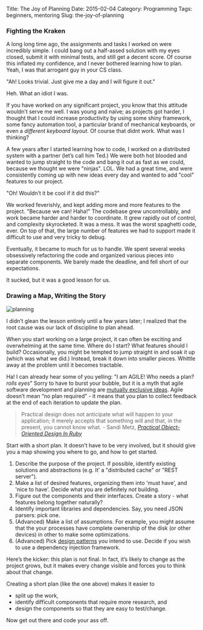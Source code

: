 Title: The Joy of Planning
Date: 2015-02-04
Category: Programming
Tags: beginners, mentoring
Slug: the-joy-of-planning

### Fighting the Kraken

A long long time ago, the assignments and tasks I worked on were incredibly
simple. I could bang out a half-assed solution with my eyes closed, submit it
with minimal tests, and still get a decent score. Of course this inflated my
confidence, and I never bothered learning how to plan. Yeah, I was that
arrogant guy in your CS class.

"Ah! Looks trivial. Just give me a day and I will figure it out."

Heh. What an idiot I was.

If you have worked on any significant project, you know that this attitude
wouldn’t serve me well. I was young and naïve; as projects got harder, I
thought that I could increase productivity by using some shiny framework, some
fancy automation tool, a particular brand of mechanical keyboards, or even a
_different keyboard layout_. Of course that didnt work. What was I thinking?

A few years after I started learning how to code, I worked on a distributed
system with a partner (let’s call him Ted.) We were both hot blooded and
wanted to jump straight to the code and bang it out as fast as we could,
because we thought we were "ninjas". LOL. We had a great time, and were
consistently coming up with new ideas every day and wanted to add "cool"
features to our project.

"Oh! Wouldn’t it be cool if it did this?"

We worked feverishly, and kept adding more and more features to the project.
"Because we can! Haha!" The codebase grew uncontrollably, and work became
harder and harder to coordinate. It grew rapidly out of control, and complexity
skyrocketed. It was a mess. It was the worst spaghetti code, ever. On top of
that, the large number of features we had to support made it difficult to use
and very tricky to debug.

Eventually, it became to much for us to handle. We spent several weeks
obsessively refactoring the code and organized various pieces into separate
components. We barely made the deadline, and fell short of our expectations.

It sucked, but it was a good lesson for us.

### Drawing a Map, Writing the Story

![planning]({filename}/images/sf-bay.jpg)

I didn’t glean the lesson entirely until a few years later; I realized that
the root cause was our lack of discipline to plan ahead.

When you start working on a large project, it can often be exciting and
overwhelming at the same time. Where do I start? What features should I build?
Occasionally, you might be tempted to jump straight in and soak it up (which
was what we did.) Instead, break it down into smaller pieces. Whittle away at
the problem until it becomes tractable.

Ha! I can already hear some of you yelling: "I am AGILE! Who needs a plan?
*rolls eyes*" Sorry to have to burst your bubble, but it is a myth that agile
software development and planning are [mutually exclusive ideas][dilbert].
Agile doesn’t mean “no plan required” - it means that you plan to collect
feedback at the end of each iteration to update the plan.

> Practical design does not anticipate what will happen to your application; it
> merely accepts that something will and that, in the present, you cannot know
> what. - Sandi Metz, _[Practical Object-Oriented Design In Ruby][agile]_

Start with a short plan. It doesn’t have to be very involved, but it should
give you a map showing you where to go, and how to get started.

1. Describe the purpose of the project. If possible, identify existing
   solutions and abstractions (e.g. It’  a "distributed cache" or "REST
   server").
1. Make a list of desired features, organizing them into 'must have', and 'nice
   to have'. Decide what you are definitely _not_ building.
1. Figure out the components and their interfaces. Create a story - what
   features belong together naturally?
1. Identify important libraries and dependencies. Say, you need JSON parsers: pick one.
1. (Advanced) Make a list of assumptions. For example, you might assume that
   the your processes have complete ownership of the disk (or other devices) in
   other to make some optimizations.
1. (Advanced) Pick [design patterns][GOF] you intend to use. Decide if
   you wish to use a dependency injection framework.

Here’s the kicker: this plan is not final. In fact, it’s likely to change as
the project grows, but it makes every change visible and forces you to think
about that change.

Creating a short plan (like the one above) makes it easier to

- split up the work,
- identify difficult components that require more research, and
- design the components so that they are easy to test/change.

Now get out there and code your ass off.

  [dilbert]: http://dilbert.com/strip/2007-11-26
  [GOF]: http://www.amazon.com/gp/product/0201633612/ref=as_li_tl?ie=UTF8&camp=1789&creative=390957&creativeASIN=0201633612&linkCode=as2&tag=menoni-20&linkId=YD6RIFH4Y2C6AAPW
  [agile]: http://www.amazon.com/gp/product/B0096BYG7C/ref=as_li_tl?ie=UTF8&camp=1789&creative=390957&creativeASIN=B0096BYG7C&linkCode=as2&tag=menoni-20&linkId=GJF7PZQN4QWHP3ZV
